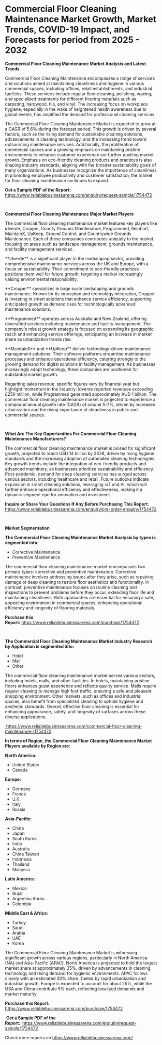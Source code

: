 <p><h1>Commercial Floor Cleaning Maintenance Market Growth, Market Trends, COVID-19 Impact, and Forecasts for period from 2025 - 2032</h1></p><p><strong>Commercial Floor Cleaning Maintenance Market Analysis and Latest Trends</strong></p>
<p><p>Commercial Floor Cleaning Maintenance encompasses a range of services and solutions aimed at maintaining cleanliness and hygiene in various commercial spaces, including offices, retail establishments, and industrial facilities. These services include regular floor cleaning, polishing, waxing, and specialized treatments for different flooring materials such as carpeting, hardwood, tile, and vinyl. The increasing focus on workplace hygiene, especially in the wake of heightened health awareness due to global events, has amplified the demand for professional cleaning services.</p><p>The Commercial Floor Cleaning Maintenance Market is expected to grow at a CAGR of 5.6% during the forecast period. This growth is driven by several factors, such as the rising demand for sustainable cleaning solutions, advancements in cleaning technology, and the increasing trend toward outsourcing maintenance services. Additionally, the proliferation of commercial spaces and a growing emphasis on maintaining pristine environments to enhance customer experience are further pushing market growth. Emphasis on eco-friendly cleaning products and practices is also shaping industry standards, aligning with the broader sustainability goals of many organizations. As businesses recognize the importance of cleanliness in promoting employee productivity and customer satisfaction, the market for floor cleaning maintenance continues to expand.</p></p>
<p><strong>Get a Sample PDF of the Report:&nbsp;</strong> <a href="https://www.reliablebusinessarena.com/enquiry/request-sample/1754472?utm_campaign=3010&utm_medium=2&utm_source=Github&utm_content=ia&utm_term=09032025&utm_id=commercial-floor-cleaning-maintenance">https://www.reliablebusinessarena.com/enquiry/request-sample/1754472</a></p>
<p>&nbsp;</p>
<p><strong>Commercial Floor Cleaning Maintenance Major Market Players</strong></p>
<p><p>The commercial floor cleaning maintenance market features key players like idverde, Cropper, County Grounds Maintenance, Programmed, Reinhart, MaintainX, UpKeep, Ground Control, and Countrywide Grounds Maintenance. Each of these companies contributes uniquely to the market, focusing on areas such as landscape management, grounds maintenance, and facility management services.</p><p>**idverde** is a significant player in the landscaping sector, providing comprehensive maintenance services across the UK and Europe, with a focus on sustainability. Their commitment to eco-friendly practices positions them well for future growth, targeting a market increasingly valuing environmental responsibility.</p><p>**Cropper** specializes in large scale landscaping and grounds maintenance. Known for its innovation and technology integration, Cropper is investing in smart solutions that enhance service efficiency, supporting anticipated growth as demand rises for technologically advanced maintenance solutions.</p><p>**Programmed** operates across Australia and New Zealand, offering diversified services including maintenance and facility management. The company's robust growth strategy is focused on expanding its geographic reach and enhancing service offerings, anticipating an increase in market share as urbanization trends rise.</p><p>**MaintainX** and **UpKeep** deliver technology-driven maintenance management solutions. Their software platforms streamline maintenance processes and enhance operational efficiency, catering strongly to the growing demand for digital solutions in facility management. As businesses increasingly adopt technology, these companies are positioned for substantial market growth.</p><p>Regarding sales revenue, specific figures vary by financial year but highlight momentum in the industry: idverde reported revenues exceeding £250 million, while Programmed generated approximately AUD 1 billion. The commercial floor cleaning maintenance market is projected to experience a compound annual growth rate (CAGR) of around 5-7%, driven by increased urbanization and the rising importance of cleanliness in public and commercial spaces.</p></p>
<p>&nbsp;</p>
<p><strong>What Are The Key Opportunities For Commercial Floor Cleaning Maintenance Manufacturers?</strong></p>
<p><p>The commercial floor cleaning maintenance market is poised for significant growth, projected to reach USD 14 billion by 2028, driven by rising hygiene standards and the increasing adoption of automated cleaning technologies. Key growth trends include the integration of eco-friendly products and advanced machinery, as businesses prioritize sustainability and efficiency. Post-pandemic, demand for deep cleaning services has surged across various sectors, including healthcare and retail. Future outlooks indicate expansion in smart cleaning solutions, leveraging IoT and AI, which will further enhance operational efficiency and effectiveness, making it a dynamic segment ripe for innovation and investment.</p></p>
<p><strong>Inquire or Share Your Questions If Any Before Purchasing This Report:</strong> <a href="https://www.reliablebusinessarena.com/enquiry/pre-order-enquiry/1754472?utm_campaign=3010&utm_medium=2&utm_source=Github&utm_content=ia&utm_term=09032025&utm_id=commercial-floor-cleaning-maintenance">https://www.reliablebusinessarena.com/enquiry/pre-order-enquiry/1754472</a></p>
<p>&nbsp;</p>
<p><strong>Market Segmentation</strong></p>
<p><strong>The Commercial Floor Cleaning Maintenance Market Analysis by types is segmented into:</strong></p>
<p><ul><li>Corrective Maintenance</li><li>Preventive Maintenance</li></ul></p>
<p><p>The commercial floor cleaning maintenance market encompasses two primary types: corrective and preventive maintenance. Corrective maintenance involves addressing issues after they arise, such as repairing damage or deep cleaning to restore floor aesthetics and functionality. In contrast, preventive maintenance focuses on routine cleaning and inspections to prevent problems before they occur, extending floor life and maintaining cleanliness. Both approaches are essential for ensuring a safe, appealing environment in commercial spaces, enhancing operational efficiency and longevity of flooring materials.</p></p>
<p><strong>Purchase this Report:&nbsp;</strong><a href="https://www.reliablebusinessarena.com/purchase/1754472?utm_campaign=3010&utm_medium=2&utm_source=Github&utm_content=ia&utm_term=09032025&utm_id=commercial-floor-cleaning-maintenance">https://www.reliablebusinessarena.com/purchase/1754472</a></p>
<p>&nbsp;</p>
<p><strong>The Commercial Floor Cleaning Maintenance Market Industry Research by Application is segmented into:</strong></p>
<p><ul><li>Hotel</li><li>Mall</li><li>Other</li></ul></p>
<p><p>The commercial floor cleaning maintenance market serves various sectors, including hotels, malls, and other facilities. In hotels, maintaining pristine floors enhances guest experience and reflects quality service. Malls require regular cleaning to manage high foot traffic, ensuring a safe and pleasant shopping environment. Other markets, such as offices and industrial spaces, also benefit from specialized cleaning to uphold hygiene and aesthetic standards. Overall, effective floor cleaning is essential for enhancing appearance, safety, and longevity of surfaces across these diverse applications.</p></p>
<p><a href="https://www.reliablebusinessarena.com/commercial-floor-cleaning-maintenance-r1754472?utm_campaign=3010&utm_medium=2&utm_source=Github&utm_content=ia&utm_term=09032025&utm_id=commercial-floor-cleaning-maintenance">&nbsp;https://www.reliablebusinessarena.com/commercial-floor-cleaning-maintenance-r1754472</a></p>
<p><strong>In terms of Region, the Commercial Floor Cleaning Maintenance Market Players available by Region are:</strong></p>
<p>
    <p> <strong> North America: </strong>
        <ul>
            <li>United States</li>
            <li>Canada</li>
        </ul>
        </p> 
    <p> <strong> Europe: </strong>
        <ul>
            <li>Germany</li>
            <li>France</li>
            <li>U.K.</li>
            <li>Italy</li>
            <li>Russia</li>
        </ul>
        </p> 
    <p> <strong> Asia-Pacific: </strong>
        <ul>
            <li>China</li>
            <li>Japan</li>
            <li>South Korea</li>
            <li>India</li>
            <li>Australia</li>
            <li>China Taiwan</li>
            <li>Indonesia</li>
            <li>Thailand</li>
            <li>Malaysia</li>
        </ul>
        </p> 
    <p> <strong> Latin America: </strong>
        <ul>
            <li>Mexico</li>
            <li>Brazil</li>
            <li>Argentina Korea</li>
            <li>Colombia</li>
        </ul>
        </p> 
    <p> <strong> Middle East & Africa: </strong>
        <ul>
            <li>Turkey</li>
            <li>Saudi</li>
            <li>Arabia</li>
            <li>UAE</li>
            <li>Korea</li>
        </ul>
    </p>
    </p>
<p><p>The Commercial Floor Cleaning Maintenance Market is witnessing significant growth across various regions, particularly in North America (NA) and Asia-Pacific (APAC). North America is projected to hold the largest market share at approximately 35%, driven by advancements in cleaning technology and rising demand for hygienic environments. APAC follows closely with an estimated 30% share, fueled by rapid urbanization and industrial growth. Europe is expected to account for about 25%, while the USA and China contribute 5% each, reflecting localized demands and market maturity.</p></p>
<p><strong>Purchase this Report: </strong><a href="https://www.reliablebusinessarena.com/purchase/1754472?utm_campaign=3010&utm_medium=2&utm_source=Github&utm_content=ia&utm_term=09032025&utm_id=commercial-floor-cleaning-maintenance">https://www.reliablebusinessarena.com/purchase/1754472</a></p>
<p>&nbsp;<strong>Get a Sample PDF of the Report:&nbsp;&nbsp;</strong><a href="https://www.reliablebusinessarena.com/enquiry/request-sample/1754472?utm_campaign=3010&utm_medium=2&utm_source=Github&utm_content=ia&utm_term=09032025&utm_id=commercial-floor-cleaning-maintenance">https://www.reliablebusinessarena.com/enquiry/request-sample/1754472</a></p>
<p><strong></strong></p>
<p>Check more reports on <a href="https://www.reliablebusinessarena.com/?utm_campaign=3010&utm_medium=2&utm_source=Github&utm_content=ia&utm_term=09032025&utm_id=commercial-floor-cleaning-maintenance">https://www.reliablebusinessarena.com/</a></p>